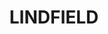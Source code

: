 ---
lastmod: '2025-04-06T06:05:20+00:00'
latitude: -33.78042
layout: suburb
longitude: 151.162007
postcode: '2070'
state: NSW
title: LINDFIELD
url: /nsw/lindfield/
---